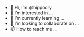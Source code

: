- 👋 Hi, I’m @hippocry
- 👀 I’m interested in ...
- 🌱 I’m currently learning ...
- 💞️ I’m looking to collaborate on ...
- 📫 How to reach me ...

<!---
hippocry/hippocry is a ✨ special ✨ repository because its `README.md` (this file) appears on your GitHub profile.
You can click the Preview link to take a look at your changes.
--->
